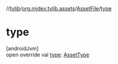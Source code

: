 //[tvlib](../../../index.md)/[org.mjdev.tvlib.assets](../index.md)/[AssetFile](index.md)/[type](type.md)

# type

[androidJvm]\
open override val [type](type.md): [AssetType](../-asset-type/index.md)
